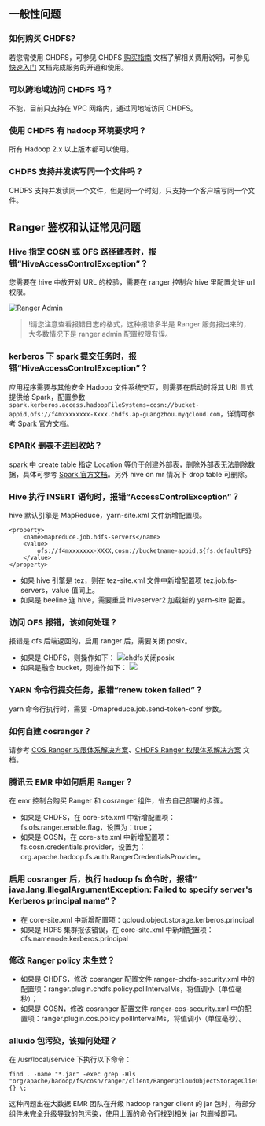 ## 一般性问题

### 如何购买 CHDFS?
若您需使用 CHDFS，可参见 CHDFS [购买指南](https://cloud.tencent.com/document/product/1105/36359) 文档了解相关费用说明，可参见 [快速入门](https://cloud.tencent.com/document/product/1105/36364) 文档完成服务的开通和使用。


### 可以跨地域访问 CHDFS 吗？
不能，目前只支持在 VPC 网络内，通过同地域访问 CHDFS。

### 使用 CHDFS 有 hadoop 环境要求吗？
所有 Hadoop 2.x 以上版本都可以使用。

### CHDFS 支持并发读写同一个文件吗？
CHDFS 支持并发读同一个文件，但是同一个时刻，只支持一个客户端写同一个文件。


## Ranger 鉴权和认证常见问题

### Hive 指定 COSN 或 OFS 路径建表时，报错“HiveAccessControlException”？

您需要在 hive 中放开对 URL 的校验，需要在 ranger 控制台 hive 里配置允许 url 权限。

![Ranger Admin](https://qcloudimg.tencent-cloud.cn/raw/8db0474e6ec152f92b61c98f6ac5d83c.png)

>!请您注意查看报错日志的格式，这种报错多半是 Ranger 服务报出来的，大多数情况下是 ranger admin 配置权限有误。


### kerberos 下 spark 提交任务时，报错“HiveAccessControlException”？

应用程序需要与其他安全 Hadoop 文件系统交互，则需要在启动时将其 URI 显式提供给 Spark，配置参数 `spark.kerberos.access.hadoopFileSystems=cosn://bucket-appid,ofs://f4mxxxxxxxx-Xxxx.chdfs.ap-guangzhou.myqcloud.com`，详情可参考 [Spark 官方文档](https://spark.apache.org/docs/latest/security.html)。

### SPARK 删表不进回收站？

spark 中 create table 指定 Location 等价于创建外部表，删除外部表无法删除数据，具体可参考 [Spark 官方文档](https://spark.apache.org/docs/latest/sql-migration-guide.html#upgrading-from-spark-sql-16-to-20)。另外 hive on mr 情况下 drop table 可删除。

### Hive 执行 INSERT 语句时，报错“AccessControlException”？

hive 默认引擎是 MapReduce，yarn-site.xml 文件新增配置项。

```
<property>
    <name>mapreduce.job.hdfs-servers</name>
    <value>
        ofs://f4mxxxxxxx-XXXX,cosn://bucketname-appid,${fs.defaultFS}
    </value>
</property>
```

- 如果 hive 引擎是 tez，则在 tez-site.xml 文件中新增配置项 tez.job.fs-servers，value 值同上。
- 如果是 beeline 连 hive，需要重启 hiveserver2 加载新的 yarn-site 配置。

### 访问 OFS 报错，该如何处理？

报错是 ofs 后端返回的，启用 ranger 后，需要关闭 posix。

- 如果是 CHDFS，则操作如下：
![chdfs关闭posix](https://qcloudimg.tencent-cloud.cn/raw/c3949ae42d0e7dcab055960f516b9ea6.png)
- 如果是融合 bucket，则操作如下：
![](https://qcloudimg.tencent-cloud.cn/raw/1d1d4489dbf34ac01197d668fdbf2d22.png)

### YARN 命令行提交任务，报错“renew token failed”？

yarn 命令行执行时，需要 -Dmapreduce.job.send-token-conf 参数。

### 如何自建 cosranger？

请参考 [COS Ranger 权限体系解决方案](https://cloud.tencent.com/document/product/436/51125)、[CHDFS Ranger 权限体系解决方案](https://cloud.tencent.com/document/product/1105/53307) 文档。

### 腾讯云 EMR 中如何启用 Ranger？

在 emr 控制台购买 Ranger 和 cosranger 组件，省去自己部署的步骤。

* 如果是 CHDFS，在 core-site.xml 中新增配置项：fs.ofs.ranger.enable.flag，设置为：true；
* 如果是 COSN，在 core-site.xml 中新增配置项：fs.cosn.credentials.provider，设置为：org.apache.hadoop.fs.auth.RangerCredentialsProvider。

### 启用 cosranger 后，执行 hadoop fs 命令时，报错“ java.lang.IllegalArgumentException: Failed to specify server's Kerberos principal name”？

* 在 core-site.xml 中新增配置项：qcloud.object.storage.kerberos.principal  
* 如果是 HDFS 集群报该错误，在 core-site.xml 中新增配置项：dfs.namenode.kerberos.principal

### 修改 Ranger policy 未生效？

* 如果是 CHDFS，修改 cosranger 配置文件 ranger-chdfs-security.xml 中的配置项：ranger.plugin.chdfs.policy.pollIntervalMs，将值调小（单位毫秒）；
* 如果是 COSN，修改 cosranger 配置文件 ranger-cos-security.xml 中的配置项：ranger.plugin.cos.policy.pollIntervalMs，将值调小（单位毫秒）。

### alluxio 包污染，该如何处理？

在 /usr/local/service 下执行以下命令：
```
find . -name "*.jar" -exec grep -Hls "org/apache/hadoop/fs/cosn/ranger/client/RangerQcloudObjectStorageClientImpl" {} \;
```

这种问题出在大数据 EMR 团队在升级 hadoop ranger client 的 jar 包时，有部分组件未完全升级导致的包污染，使用上面的命令行找到相关  jar 包删掉即可。




